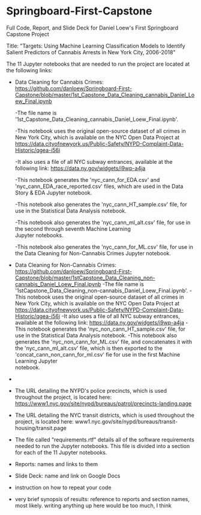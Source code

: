 # Springboard-First-Capstone
Full Code, Report, and Slide Deck for Daniel Loew's First Springboard Capstone Project

Title: "Targets: Using Machine Learning Classification Models to Identify Salient Predictors of Cannabis Arrests in New York City, 2006-2018"

The 11 Jupyter notebooks that are needed to run the project are located at the following links:
  - Data Cleaning for Cannabis Crimes: https://github.com/danloew/Springboard-First-Capstone/blob/master/1st_Capstone_Data_Cleaning_cannabis_Daniel_Loew_Final.ipynb
  
    -The file name is '1st_Capstone_Data_Cleaning_cannabis_Daniel_Loew_Final.ipynb'.
    
    -This notebook uses the original open-source dataset of all crimes in New York City, which is available on the NYC Open 
     Data Project at https://data.cityofnewyork.us/Public-Safety/NYPD-Complaint-Data-Historic/qgea-i56i
     
    -It also uses a file of all NYC subway entrances, available at the following link: https://data.ny.gov/widgets/i9wp-a4ja
    
    -This notebook generates the 'nyc_cann_for_EDA.csv' and 'nyc_cann_EDA_race_reported.csv' files, which are used in the Data      Story & EDA Jupyter notebook.
    
    -This notebook also generates the 'nyc_cann_HT_sample.csv' file, for use in the Statistical Data Analysis notebook.
    
    -This notebook also generates the 'nyc_cann_ml_alt.csv' file, for use in the second through seventh Machine Learning      
     Jupyter notebooks.
     
    -This notebook also generates the 'nyc_cann_for_ML.csv' file, for use in the Data Cleaning for Non-Cannabis Crimes Jupyter 
    notebook.
    
  - Data Cleaning for Non-Cannabis Crimes: https://github.com/danloew/Springboard-First-Capstone/blob/master/1stCapstone_Data_Cleaning_non-cannabis_Daniel_Loew_Final.ipynb
    -The file name is '1stCapstone_Data_Cleaning_non-cannabis_Daniel_Loew_Final.ipynb'.
    -This notebook uses the original open-source dataset of all crimes in New York City, which is available on the NYC Open 
     Data Project at https://data.cityofnewyork.us/Public-Safety/NYPD-Complaint-Data-Historic/qgea-i56i
    -It also uses a file of all NYC subway entrances, available at the following link: https://data.ny.gov/widgets/i9wp-a4ja 
    -This notebook generates the 'nyc_non_cann_HT_sample.csv' file, for use in the Statistical Data Analysis notebook.
    -This notebook also generates the 'nyc_non_cann_for_ML.csv' file, and concatenates it with the 'nyc_cann_ml_alt.csv' file,      which is then exported to the 'concat_cann_non_cann_for_ml.csv' fie for use in the first Machine Learning Jupyter   
     notebook.

  - 
 

- The URL detailing the NYPD's police precincts, which is used throughout the project, is located here: https://www1.nyc.gov/site/nypd/bureaus/patrol/precincts-landing.page
- The URL detailing the NYC transit districts, which is used throughout the project, is located here: www1.nyc.gov/site/nypd/bureaus/transit-housing/transit.page
- The file called "requirements.rtf" details all of the software requirements needed to run the Jupyter notebooks. This file is divided into a section for each of the 11 Jupyter notebooks.
- Reports: names and links to them
- Slide Deck: name and link on Google Docs
- instruction on how to repeat your code
- very brief synopsis of results: reference to reports and section names, most likely. writing anything up here would be too much, I think
